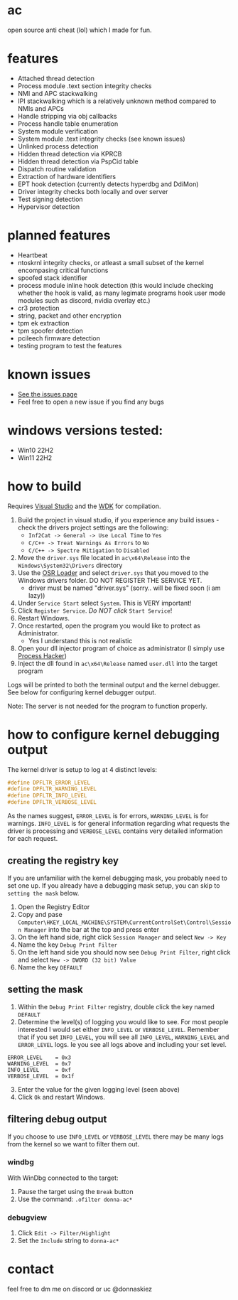 # ac

open source anti cheat (lol) which I made for fun.

# features

- Attached thread detection
- Process module .text section integrity checks
- NMI and APC stackwalking
- IPI stackwalking which is a relatively unknown method compared to NMIs and APCs
- Handle stripping via obj callbacks
- Process handle table enumeration
- System module verification
- System module .text integrity checks (see known issues)
- Unlinked process detection
- Hidden thread detection via KPRCB
- Hidden thread detection via PspCid table
- Dispatch routine validation
- Extraction of hardware identifiers
- EPT hook detection (currently detects hyperdbg and DdiMon)
- Driver integrity checks both locally and over server
- Test signing detection
- Hypervisor detection

# planned features

- Heartbeat
- ntoskrnl integrity checks, or atleast a small subset of the kernel encompasing critical functions
- spoofed stack identifier
- process module inline hook detection (this would include checking whether the hook is valid, as many legimate programs hook user mode modules such as discord, nvidia overlay etc.)
- cr3 protection 
- string, packet and other encryption
- tpm ek extraction
- tpm spoofer detection
- pcileech firmware detection 
- testing program to test the features

# known issues

- [See the issues page](https://github.com/donnaskiez/ac/issues)
- Feel free to open a new issue if you find any bugs

# windows versions tested:

- Win10 22H2
- Win11 22H2

# how to build

Requires [Visual Studio](https://visualstudio.microsoft.com/downloads/) and the [WDK](https://learn.microsoft.com/en-us/windows-hardware/drivers/download-the-wdk) for compilation.

1. Build the project in visual studio, if you experience any build issues - check the drivers project settings are the following:
	- `Inf2Cat -> General -> Use Local Time` to `Yes`
	- `C/C++ -> Treat Warnings As Errors` to `No`
	- `C/C++ -> Spectre Mitigation` to `Disabled`
2. Move the `driver.sys` file located in `ac\x64\Release` into the `Windows\System32\Drivers` directory
3. Use the [OSR Loader](https://www.osronline.com/article.cfm%5Earticle=157.htm) and select `driver.sys` that you moved to the Windows drivers folder. DO NOT REGISTER THE SERVICE YET.
	- driver must be named "driver.sys" (sorry.. will be fixed soon (i am lazy))
4. Under `Service Start` select `System`. This is VERY important!
5. Click `Register Service`. *Do NOT click* `Start Service`!
6. Restart Windows. 
7. Once restarted, open the program you would like to protect as Administrator.
	- Yes I understand this is not realistic
8. Open your dll injector program of choice as administrator (I simply use [Process Hacker](https://processhacker.sourceforge.io/))
9. Inject the dll found in `ac\x64\Release` named `user.dll` into the target program

Logs will be printed to both the terminal output and the kernel debugger. See below for configuring kernel debugger output.

Note: The server is not needed for the program to function properly.

# how to configure kernel debugging output

The kernel driver is setup to log at 4 distinct levels:

```C
#define DPFLTR_ERROR_LEVEL  
#define DPFLTR_WARNING_LEVEL
#define DPFLTR_INFO_LEVEL   
#define DPFLTR_VERBOSE_LEVEL
```

As the names suggest, `ERROR_LEVEL` is for errors, `WARNING_LEVEL` is for warnings. `INFO_LEVEL` is for general information regarding what requests the driver is processing and `VERBOSE_LEVEL` contains very detailed information for each request.

## creating the registry key

If you are unfamiliar with the kernel debugging mask, you probably need to set one up. If you already have a debugging mask setup, you can skip to `setting the mask` below.

1. Open the Registry Editor
2. Copy and pase `Computer\HKEY_LOCAL_MACHINE\SYSTEM\CurrentControlSet\Control\Session Manager` into the bar at the top and press enter
3. On the left hand side, right click `Session Manager` and select `New -> Key`
4. Name the key `Debug Print Filter`
5. On the left hand side you should now see `Debug Print Filter`, right click and select `New -> DWORD (32 bit) Value`
6. Name the key `DEFAULT`

## setting the mask

1. Within the `Debug Print Filter` registry, double click the key named `DEFAULT`
2. Determine the level(s) of logging you would like to see. For most people interested I would set either `INFO_LEVEL` or `VERBOSE_LEVEL`. Remember that if you set `INFO_LEVEL`, you will see all `INFO_LEVEL`, `WARNING_LEVEL` and `ERROR_LEVEL` logs. Ie you see all logs above and including your set level.

```
ERROR_LEVEL    = 0x3
WARNING_LEVEL  = 0x7
INFO_LEVEL     = 0xf
VERBOSE_LEVEL  = 0x1f
```

3. Enter the value for the given logging level (seen above)
4. Click `Ok` and restart Windows.

## filtering debug output

If you choose to use `INFO_LEVEL` or `VERBOSE_LEVEL` there may be many logs from the kernel so we want to filter them out.

### windbg

With WinDbg connected to the target:

1. Pause the target using the `Break` button
2. Use the command: `.ofilter donna-ac*`

### debugview

1. Click `Edit -> Filter/Highlight`
2. Set the `Include` string to `donna-ac*`

# contact

feel free to dm me on discord or uc @donnaskiez